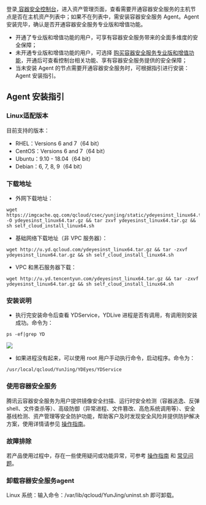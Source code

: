 登录[ 容器安全控制台]()，进入资产管理页面，查看需要开通容器安全服务的主机节点是否在主机资产列表中；如果不在列表中，需安装容器安全服务 Agent。Agent 安装完毕，确认是否开通容器安全服务专业版和增值功能。
- 开通了专业版和增值功能的用户，可享有容器安全服务带来的全面多维度的安全保障；
- 未开通专业版和增值功能的用户，可选择 [购买容器安全服务专业版和增值功能](https://buy.cloud.tencent.com/tcss)，开通后可查看控制台相关功能、享有容器安全服务提供的安全保障；
- 当未安装 Agent 的节点需要开通容器安全服务时，可根据指引进行安装：Agent 安装指引。


## Agent 安装指引
### Linux适配版本
目前支持的版本：
- RHEL：Versions 6 and 7（64 bit）
- CentOS：Versions 6 and 7（64 bit）
- Ubuntu：9.10 - 18.04（64 bit）
- Debian：6, 7, 8, 9（64 bit）

### 下载地址
- 外网下载地址：
``` 
wget https://imgcache.qq.com/qcloud/csec/yunjing/static/ydeyesinst_linux64.tar.gz -O ydeyesinst_linux64.tar.gz && tar zxvf ydeyesinst_linux64.tar.gz && sh self_cloud_install_linux64.sh
```
- 基础网络下载地址（非 VPC 服务器）：
```
wget http://u.yd.qcloud.com/ydeyesinst_linux64.tar.gz && tar -zxvf ydeyesinst_linux64.tar.gz && sh self_cloud_install_linux64.sh
```
- VPC 和黑石服务器下载：
```
wget http://u.yd.tencentyun.com/ydeyesinst_linux64.tar.gz && tar -zxvf ydeyesinst_linux64.tar.gz && sh self_cloud_install_linux64.sh
```


### 安装说明
- 执行完安装命令后查看 YDService，YDLive 进程是否有调用，有调用则安装成功。命令为：
``` 
ps -ef|grep YD
```
 ![](https://main.qcloudimg.com/raw/f45b92e25896d713de329cbd0733e8b2.png)
 
- 如果进程没有起来，可以使用 root 用户手动执行命令，启动程序。命令为：
```
/usr/local/qcloud/YunJing/YDEyes/YDService
``` 

### 使用容器安全服务
腾讯云容器安全服务为用户提供镜像安全扫描、运行时安全检测（容器逃逸、反弹shell、文件查杀等）、高级防御（异常进程、文件篡改、高危系统调用等）、安全基线检测、资产管理等安全防护功能，帮助客户及时发现安全风险并提供防护解决方案，使用详情请参见 [操作指南]()。

### 故障排除
若产品使用过程中，存在一些使用疑问或功能异常，可参考 [操作指南]() 和 [常见问题](https://cloud.tencent.com/document/product/1285/52088)。

### 卸载容器安全服务agent
Linux 系统：输入命令：/var/lib/qcloud/YunJing/uninst.sh 即可卸载。
